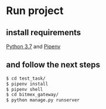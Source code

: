 # Run project

## install requirements
[Python 3.7](https://www.python.org/downloads/) and [Pipenv](https://pypi.org/project/pipenv/)

## and follow the next steps
```bash
$ cd test_task/
$ pipenv install
$ pipenv shell
$ cd bitmex_gateway/
$ python manage.py runserver
``` 
